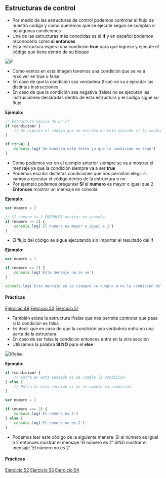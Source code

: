 ## Estructuras de control

- Por medio de las estructuras de control podemos controlar el flujo de nuestro código y como queremos que se ejecute según se cumplan o no algunas condiciones
- Una de las estructuras más conocidas es el **if** y en español podemos reconocerlo como **si entonces**
- Esta estructura espera una condición **true** para que ingrese y ejecute el código que tiene dentro de su bloque

![if](https://file-wdvvncgzkb.now.sh)

- Como vemos en esta imágen tenemos una condición que se va a resolver en true o false
- En caso de que la condición sea verdadera (true) se va a ejecutar las distintas instrucciones
- En caso de que la condición sea negativa (false) no se ejecutan las instrucciones declaradas dentro de esta estructura y el código sigue su flujo

**Ejemplo:**

```js
// Estructura básica de un if
if (condicion) {
	// Se ejecuta el código que se escriba en esta sección si la condición es verdadera.
}
```

```js
if (true) {
	console.log('Se muestra este texto ya que la condición es true')
}
```

- Como podemos ver en el ejemplo anterior siempre se va a mostrar el mensaje ya que la condición siempre va a ser **true**
- Podemos escribir distintas condiciones que nos permitan elegir si vamos a ejecutar el código dentro de la estructura o no
- Por ejemplo podemos preguntar **SI** el **numero** es mayor o igual que 2 **Entonces** mostrar un mensaje en consola

**Ejemplo:**

```js
var numero = 2

// SI numero >= 2 ENTONCES mostrar en consola
if (numero >= 2) {
	console.log('El numero es mayor o igual a 2')
}
```

- El flujo del código se sigue ejecutando sin importar el resultado del if

**Ejemplo:**

```js
var numero = 1

if (numero >= 2) {
	console.log('Este mensaje no se ve')
}

console.log('Este mensaje se ve siempre se cumpla o no la condición del if')
```

#### Prácticas

[Ejercicio 49](https://github.com/Ada-IT/bootcamp-frontend/blob/master/03_javascript/estructurasControl/ejercicios/ej49.md)
[Ejercicio 50](https://github.com/Ada-IT/bootcamp-frontend/blob/master/03_javascript/estructurasControl/ejercicios/ej50.md)
[Ejercicio 51](https://github.com/Ada-IT/bootcamp-frontend/blob/master/03_javascript/estructurasControl/ejercicios/ej51.md)

- También existe la estructura if/else que nos permite controlar que pasa si la condición es falsa
- Es decir que en caso de que la condición sea verdadera entra en una parte de la estructura
- En caso de ser falsa la condición entonces entra en la otra sección
- Utilizamos la palabra **SI NO** para el **else**

![if/else](https://file-wdvvncgzkb.now.sh/)

**Ejemplo:**

```js
if (condicion) {
	// Entra en esta sección si se cumple la condición
} else {
	// Entra en esta sección si no se cumple la condición
}
```

```js
var numero = 2

if (numero === 2) {
	console.log('El número es 2')
} else {
	console.log('El número no es 2')
}
```

- Podemos leer este código de la siguiente manera: SI el número es igual a 2 entonces mostrar el mensaje 'El número es 2' SINO mostrar el mensaje 'El número no es 2'

#### Prácticas

[Ejercicio 52](https://github.com/Ada-IT/bootcamp-frontend/blob/master/03_javascript/estructurasControl/ejercicios/ej52.md)
[Ejercicio 53](https://github.com/Ada-IT/bootcamp-frontend/blob/master/03_javascript/estructurasControl/ejercicios/ej53.md)
[Ejercicio 54](https://github.com/Ada-IT/bootcamp-frontend/blob/master/03_javascript/estructurasControl/ejercicios/ej54.md)
